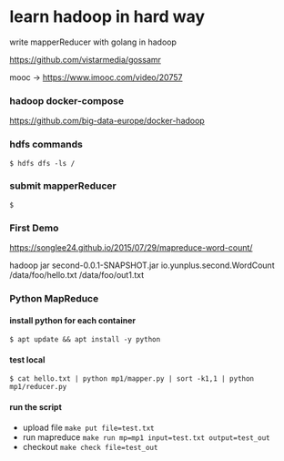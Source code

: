 # learn hadoop in hard way

write mapperReducer with golang in hadoop

https://github.com/vistarmedia/gossamr

mooc -> https://www.imooc.com/video/20757


### hadoop docker-compose

https://github.com/big-data-europe/docker-hadoop



### hdfs commands

`$ hdfs dfs -ls /`

### submit mapperReducer

`$ `

### First Demo

https://songlee24.github.io/2015/07/29/mapreduce-word-count/

hadoop jar second-0.0.1-SNAPSHOT.jar io.yunplus.second.WordCount /data/foo/hello.txt /data/foo/out1.txt


### Python MapReduce

#### install python for each container
`$ apt update && apt install -y python`

#### test local
`$ cat hello.txt | python mp1/mapper.py | sort -k1,1 | python mp1/reducer.py`

#### run the script

- upload file `make put file=test.txt`
- run mapreduce `make run mp=mp1 input=test.txt output=test_out`
- checkout `make check file=test_out`